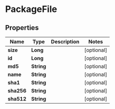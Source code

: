 # PackageFile

## Properties
Name | Type | Description | Notes
------------ | ------------- | ------------- | -------------
**size** | **Long** |  |  [optional]
**id** | **Long** |  |  [optional]
**md5** | **String** |  |  [optional]
**name** | **String** |  |  [optional]
**sha1** | **String** |  |  [optional]
**sha256** | **String** |  |  [optional]
**sha512** | **String** |  |  [optional]
